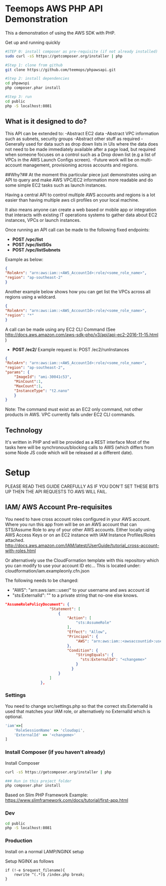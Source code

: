 # Teemops AWS PHP API Demonstration

This a demonstration of using the AWS SDK with PHP.

Get up and running quickly

``` bash
#STEP 0: install composer as pre-requisite (if not already installed)
sudo curl -sS https://getcomposer.org/installer | php

#Step 1: clone from github
git clone https://github.com/teemops/phpawsapi.git

#Step 2: install dependencies
cd phpawspi
php composer.phar install

#Step 3: run
cd public
php -S localhost:8081
```

## What is it designed to do?

This API can be extended to:
-Abstract EC2 data
-Abstract VPC information such as subnets, security groups
-Abstract other stuff as required
-Generally used for data such as drop down lists in UIs where the data does
not need to be made immediately available after a page load, but
required when someone focuses on a control such as a Drop down list (e.g
a list of VPCs in the AWS Launch Configs screen).
-Future work will be on multi-account management, provisioning across accounts and regions.

##Why?##
At the moment this particular piece just demonstrates using an API to query and make AWS VPC/EC2 information more readable and do some simple EC2 tasks such as
launch instances.

Having a central API to control multiple AWS accounts and regions is a lot easier than having multiple aws cli profiles on your local machine.

It also means anyone can create a web based or mobile app or integration that interacts with existing IT operations systems to gather data about EC2 instances, VPCs or launch instances.

Once running an API call can be made to the following fixed endpoints:
* **POST /vpc/list**
* **POST /vpc/listSGs**
* **POST /vpc/listSubnets**

Example as below:
``` json
{
"RoleArn": "arn:aws:iam::<AWS_AccountId>:role/<some_role_name>", 
"region": "ap-southeast-2"
}
```

Another example below shows how you can get list the VPCs across all regions using a wildcard.

``` json
{
"RoleArn": "arn:aws:iam::<AWS_AccountId>:role/<some_role_name>", 
"region": "*"
}
```

A call can be made using any EC2 CLI Command (See http://docs.aws.amazon.com/aws-sdk-php/v3/api/api-ec2-2016-11-15.html )
* **POST /ec2/<Command>**
Example request is:
POST /ec2/runInstances

``` json
{
"RoleArn": "arn:aws:iam::<AWS_AccountId>:role/<some_role_name>", 
"region": "ap-southeast-2",
"params": {
	"ImageId": "ami-30041c53", 
	"MinCount":1, 
	"MaxCount":1,
	"InstanceType": "t2.nano"
	}
}
```

Note: The command must exist as an EC2 only command, not other products in AWS. VPC currently falls under EC2 CLI commands.

## Technology

It's written in PHP and will be provided as a REST interface
Most of the tasks here will be synchronous/blocking calls to AWS
(which differs from some Node JS code which will be released at a different date).

# Setup
PLEASE READ THIS GUIDE CAREFULLY AS IF YOU DON'T SET THESE BITS UP THEN THE API REQUESTS TO AWS WILL FAIL.

## IAM/ AWS Account Pre-requisites
You need to have cross account roles configured in your AWS account.
Where you run this app from will be on an AWS account that can STS/Assume Role to any of your other AWS accounts.
Either locally using AWS Access Keys or on an EC2 instance with IAM Instance Profiles/Roles attached.
http://docs.aws.amazon.com/IAM/latest/UserGuide/tutorial_cross-account-with-roles.html

Or alternatively use the CloudFormation template with this repository which you can modify to use your account ID etc...
This is located under:
cloudformation/iam.exampleonly.cfn.json

The following needs to be changed:
* "AWS": "arn:aws:iam::<awsaccountid>:user/<myusername>" to your username and aws account id
* "sts:ExternalId": "<changeme>" to a private string that no-one else knows.

``` json
"AssumeRolePolicyDocument": {
                    "Statement": [
                        {
                            "Action": [
                                "sts:AssumeRole"
                            ],
                            "Effect": "Allow",
                            "Principal": {
                                "AWS": "arn:aws:iam::<awsaccountid>:user/<myusername>"
                            },
                            "Condition": {
                                "StringEquals": {
                                  "sts:ExternalId": "<changeme>"
                                }
                              }
                        }
                    ]
                },
```

### Settings
You need to change src/settings.php so that the correct sts:ExternalId is used that matches your IAM role, or alternatively no ExternalId which is optional.

``` javascript
'iam'=>[
    'RoleSessionName' => 'cloudapi',
    'ExternalId' => '<changeme>'
]
```

### Install Composer (if you haven't already)
Install Composer
``` bash
curl -sS https://getcomposer.org/installer | php

### Run in this project folder
php composer.phar install
```

Based on Slim PHP Framework
Example:
https://www.slimframework.com/docs/tutorial/first-app.html

### Dev
``` bash
cd public
php -S localhost:8081
```

### Production
Install on a normal LAMP/NGINX setup

Setup NGINX as follows
```
if (!-e $request_filename){
    rewrite ^(.*)$ /index.php break;
}
```